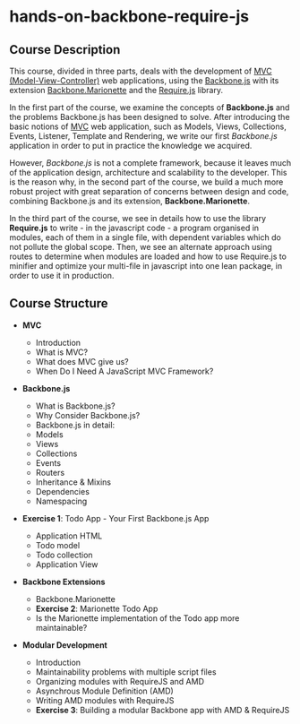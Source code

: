 hands-on-backbone-require-js
============================

## Course Description

This course, divided in three parts, deals with the development of 
[MVC (Model-View-Controller)](http://en.wikipedia.org/wiki/Model%E2%80%93view%E2%80%93controller) 
web applications, 
using the [Backbone.js](http://backbonejs.org/) with its extension 
[Backbone.Marionette](http://marionettejs.com/) and the 
[Require.js](http://requirejs.org/) library.

In the first part of the course, 
we examine the concepts of **Backbone.js** and the problems Backbone.js has been designed to solve. 
After introducing the basic notions of [MVC](http://en.wikipedia.org/wiki/Model%E2%80%93view%E2%80%93controller) 
web application, such as Models, Views, Collections, 
Events, Listener, Template and Rendering, we write our first *Backbone.js* 
application in order to put in practice the knowledge we acquired. 

However, *Backbone.js* is not a complete framework, 
because it leaves much of the application design, architecture and scalability to the developer.
This is the reason why, 
in the second part of the course, 
we build a much more robust project with great separation of concerns between design and code, combining Backbone.js and its extension, **Backbone.Marionette**.

In the third part of the course, we see in details how to use the library **Require.js** to write - in the javascript code - 
a program organised in modules, each of them in a single file,
with dependent variables which do not pollute the global scope.
Then, we see an alternate approach using routes to determine when modules are loaded 
and how to use Require.js to minifier and optimize your multi-file in javascript into one lean package, in order to use it in production.

## Course Structure
- __MVC__
  - Introduction
  - What is MVC?
  - What does MVC give us?
  - When Do I Need A JavaScript MVC Framework?

- __Backbone.js__
  - What is Backbone.js?
  - Why Consider Backbone.js?
  - Backbone.js in detail:
  - Models
  - Views 
  - Collections
  - Events
  - Routers
  - Inheritance & Mixins
  - Dependencies
  - Namespacing 

- __Exercise 1__: Todo App - Your First Backbone.js App
  - Application HTML
  - Todo model
  - Todo collection
  - Application View

- __Backbone Extensions__
  - Backbone.Marionette
  - __Exercise 2__: Marionette Todo App
  - Is the Marionette implementation of the Todo app more maintainable?

- __Modular Development__
  - Introduction
  - Maintainability problems with multiple script files
  - Organizing modules with RequireJS and AMD
  - Asynchrous Module Definition (AMD) 
  - Writing AMD modules with RequireJS
  - __Exercise 3__: Building a modular Backbone app with AMD & RequireJS 





